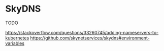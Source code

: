 # SkyDNS

TODO

https://stackoverflow.com/questions/33260745/adding-nameservers-to-kubernetes
https://github.com/skynetservices/skydns#environment-variables
